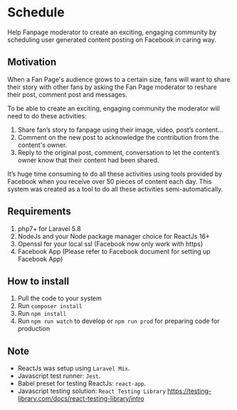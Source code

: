 # Schedule
Help Fanpage moderator to create an exciting, engaging community by scheduling user generated content posting on Facebook in caring way.

## Motivation
When a Fan Page's audience grows to a certain size, fans will want to share their story with other fans by asking the Fan Page moderator to reshare their post, comment post and messages. 

To be able to create an exciting, engaging community the moderator will need to do these activities:
1. Share fan’s story to fanpage using their image, video, post’s content...
2. Comment on the new post to acknowledge the contribution from the content's owner. 
3. Reply to the original post, comment, conversation to let the content’s owner know that their content had been shared.

It’s huge time consuming to do all these activities using tools provided by Facebook when you receive over 50 pieces of content each day. This system was created as a tool to do all these activities semi-automatically.

## Requirements
1. php7+ for Laravel 5.8
2. NodeJs and your Node package manager choice for ReactJs 16+
3. Openssl for your local ssl (Facebook now only work with https)
4. Facebook App (Please refer to Facebook document for setting up Facebook App)

## How to install
1. Pull the code to your system
2. Run ``composer install``
3. Run ``npm install``
4. Run ``npm run watch`` to develop or ``npm run prod`` for preparing code for production

## Note
- ReactJs was setup using ``Laravel Mix``. 
- Javascript test runner: ``Jest``.
- Babel preset for testing ReactJs: ``react-app``.
- Javascript testing solution: ``React Testing Library`` https://testing-library.com/docs/react-testing-library/intro

